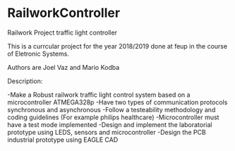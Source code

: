# RailworkController
Railwork Project traffic light controller 

This is a currcular project for the year 2018/2019 done at feup in the course of Eletronic Systems.

Authors are Joel Vaz and Mario Kodba

Description:

-Make a Robust railwork traffic light control system based on a microcontroller ATMEGA328p
-Have two types of communication protocols synchronous and asynchronous
-Follow a testeability methodology and coding guidelines (For example philips healthcare)
-Microcontroller must have a test mode implemented
-Design and implement the laboratorial prototype using LEDS, sensors and microcontroller
-Design the PCB industrial prototype using EAGLE CAD
